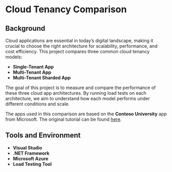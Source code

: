 # Cloud Tenancy Comparison

## Background
Cloud applications are essential in today’s digital landscape, making it crucial to choose the right architecture for scalability, performance, and cost efficiency. This project compares three common cloud tenancy models:

- **Single-Tenant App**
- **Multi-Tenant App**
- **Multi-Tenant Sharded App**

The goal of this project is to measure and compare the performance of these three cloud app architectures. By running load tests on each architecture, we aim to understand how each model performs under different conditions and scale.

The apps used in this comparison are based on the **Contoso University** app from Microsoft. The original tutorial can be found [here](https://docs.microsoft.com/en-us/aspnet/mvc/overview/getting-started/getting-started-with-ef-using-mvc/implementing-basic-crud-functionality-with-the-entity-framework-in-asp-net-mvc-application#create-a-details-page).

## Tools and Environment
- **Visual Studio**
- **.NET Framework**
- **Microsoft Azure**
- **Load Testing Tool**
